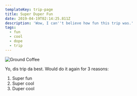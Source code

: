 ```yaml
---
templateKey: trip-page
title: Super Duper Fun
date: 2019-04-19T02:14:25.811Z
description: 'Wow, I can''t believe how fun this trip was.'
tags:
  - fun
  - cool
  - dope
  - trip
---
```

![Ground Coffee](/img/blog-index.jpg "Ground Coffee")

Yo, dis trip da best. Would do it again for 3 reasons:

1. Super fun
2. Super cool
3. Duper cool
